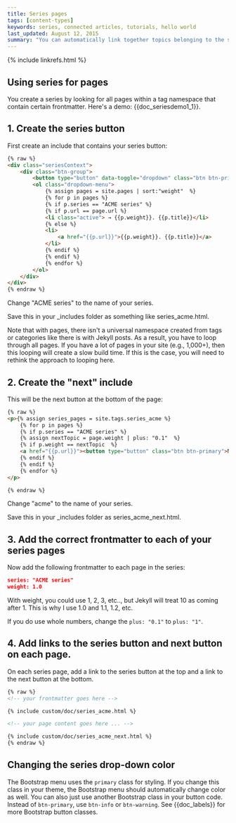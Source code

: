 ```yaml
---
title: Series pages
tags: [content-types]
keywords: series, connected articles, tutorials, hello world
last_updated: August 12, 2015
summary: "You can automatically link together topics belonging to the same series. This helps users know the context within a particular process."
---
```

{% include linkrefs.html %} 

## Using series for pages
You create a series by looking for all pages within a tag namespace that contain certain frontmatter. Here's a demo: {{doc_seriesdemo1_1}}. 

## 1. Create the series button 

First create an include that contains your series button:

```html
{% raw %}
<div class="seriesContext">
    <div class="btn-group">
        <button type="button" data-toggle="dropdown" class="btn btn-primary dropdown-toggle">Series Demo <span class="caret"></span></button>
        <ol class="dropdown-menu">
            {% assign pages = site.pages | sort:"weight"  %}
            {% for p in pages %}
            {% if p.series == "ACME series" %}
            {% if p.url == page.url %}
            <li class="active"> → {{p.weight}}. {{p.title}}</li>
            {% else %}
            <li>
                <a href="{{p.url}}">{{p.weight}}. {{p.title}}</a>
            </li>
            {% endif %}
            {% endif %}
            {% endfor %}
        </ol>
    </div>
</div>
{% endraw %}
```

Change "ACME series" to the name of your series. 

Save this in your \_includes folder as something like series\_acme.html.

Note that with pages, there isn't a universal namespace created from tags or categories like there is with Jekyll posts. As a result, you have to loop through all pages. If you have a lot of pages in your site (e.g., 1,000+), then this looping will create a slow build time. If this is the case, you will need to rethink the approach to looping here.

## 2. Create the "next" include

This will be the next button at the bottom of the page:

```html
{% raw %}
<p>{% assign series_pages = site.tags.series_acme %}
    {% for p in pages %}
    {% if p.series == "ACME series" %}
    {% assign nextTopic = page.weight | plus: "0.1"  %}
    {% if p.weight == nextTopic  %}
    <a href="{{p.url}}"><button type="button" class="btn btn-primary">Next: {{p.weight}}  {{p.title}}</button></a>
    {% endif %}
    {% endif %}
    {% endfor %}
</p>

{% endraw %}
```
Change "acme" to the name of your series. 

Save this in your \_includes folder as series\_acme\_next.html. 

## 3. Add the correct frontmatter to each of your series pages

Now add the following frontmatter to each page in the series:

```json
series: "ACME series"
weight: 1.0
```

With weight, you could use 1, 2, 3, etc.., but Jekyll will treat 10 as coming after 1. This is why I use 1.0 and 1.1, 1.2, etc. 

If you do use whole numbers, change the `plus: "0.1"` to `plus: "1"`.

## 4. Add links to the series button and next button on each page.

On each series page, add a link to the series button at the top and a link to the next button at the bottom.
 
```html
{% raw %}
<!-- your frontmatter goes here -->

{% include custom/doc/series_acme.html %}

<!-- your page content goes here ... -->

{% include custom/doc/series_acme_next.html %}
{% endraw %}
```

## Changing the series drop-down color

The Bootstrap menu uses the `primary` class for styling. If you change this class in your theme, the Bootstrap menu should automatically change color as well. You can also just use another Bootstrap class in your button code. Instead of `btn-primary`, use `btn-info` or `btn-warning`. See {{doc_labels}} for more Bootstrap button classes.